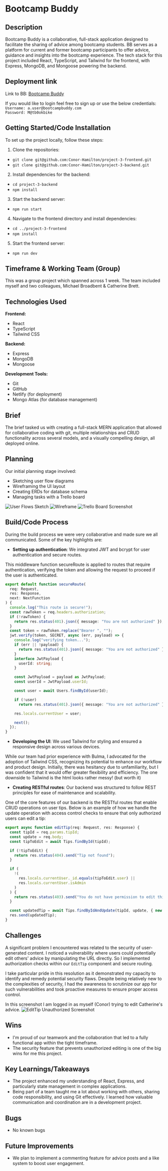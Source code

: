 # Bootcamp Buddy

## Description

Bootcamp Buddy is a collaborative, full-stack application designed to facilitate the sharing of advice among bootcamp students. BB serves as a platform for current and former bootcamp participants to offer advice, guidance and insights into the bootcamp experience. The tech stack for this project included React, TypeScript, and Tailwind for the frontend, with Express, MongoDB, and Mongoose powering the backend.

## Deployment link

Link to BB:
[Bootcamp Buddy](https://bootcamp-buddy.netlify.app/)

If you would like to login feel free to sign up or use the below credentials:  
`Username: a.user@bootcampbuddy.com  `  
`Password: M@tb0okbike`

## Getting Started/Code Installation

To set up the project locally, follow these steps:

1. Clone the repositories:

- `git clone git@github.com:Conor-Hamilton/project-3-frontend.git`
- `git clone git@github.com:Conor-Hamilton/project-3-backend.git`

2. Install dependencies for the backend:
- `cd project-3-backend`
- `npm install`

3. Start the backend server:
- `npm run start`

4. Navigate to the frontend directory and install dependencies:
- `cd ../project-3-frontend`
- `npm install`

5. Start the frontend server:
- `npm run dev`



## Timeframe & Working Team (Group)

This was a group project which spanned across 1 week. The team included myself and two colleagues, Michael Broadbent & Catherine Brett.


## Technologies Used

**Frontend:**
- React
- TypeScript
- Tailwind CSS

**Backend:**
- Express
- MongoDB
- Mongoose

**Development Tools:**
- Git
- GitHub
- Netlify (for deployment)
- Mongo Atlas (for database management)

## Brief

The brief tasked us with creating a full-stack MERN application that allowed for collaborative coding with git, multiple relationships and CRUD functionality across several models, and a visually compelling design, all deployed online.

## Planning

Our initial planning stage involved:
- Sketching user flow diagrams
- Wireframing the UI layout
- Creating ERDs for database schema
- Managing tasks with a Trello board

![User Flows Sketch](/src/assets/Backend-project3.png)
![Wireframe](/wireframe/frontend-wireframe.png)
![Trello Board Screenshot](/src/assets/Trello-Project3.png)

## Build/Code Process

During the build process we were very collaborative and made sure we all communicated. Some of the key highlights are:

- **Setting up authentication**: We integrated JWT and bcrypt for user authentication and secure routes.

This middleware function secureRoute is applied to routes that require authentication, verifying the token and allowing the request to proceed if the user is authenticated.  

```typescript
export default function secureRoute(
  req: Request,
  res: Response,
  next: NextFunction
) {
  console.log("This route is secure!");
  const rawToken = req.headers.authorization;
  if (!rawToken) {
    return res.status(401).json({ message: "You are not authorized" });
  }
  const token = rawToken.replace("Bearer ", "");
  jwt.verify(token, SECRET, async (err, payload) => {
    console.log("verifying token...");
    if (err || !payload) {
      return res.status(401).json({ message: "You are not authorized" });
    }
    interface JwtPayload {
      userId: string;
    }

    const JwtPayload = payload as JwtPayload;
    const userId = JwtPayload.userId;

    const user = await Users.findById(userId);

    if (!user)
      return res.status(401).json({ message: "You are not authorized" });

    res.locals.currentUser = user;

    next();
  });
}
```


- **Developing the UI**: We used Tailwind for styling and ensured a responsive design across various devices.

While our team had prior experience with Bulma, I advocated for the adoption of Tailwind CSS, recognizing its potential to enhance our workflow and product design. Initially, there was hesitancy due to unfamiliarity, but I was confident that it would offer greater flexibility and efficiency. The one downside to Tailwind is the html looks rather messy! (but worth it)

- **Creating RESTful routes**: Our backend was structured to follow REST principles for ease of maintenance and scalability.

One of the core features of our backend is the RESTful routes that enable CRUD operations on user tips. Below is an example of how we handle the update operation with access control checks to ensure that only authorized users can edit a tip:

```typescript
export async function editTip(req: Request, res: Response) {
  const tipId = req.params.tipId;
  const update = req.body;
  const tipToEdit = await Tips.findById(tipId);

  if (!tipToEdit) {
    return res.status(404).send("Tip not found");
  }

  if (
    !(
      res.locals.currentUser._id.equals(tipToEdit.user) ||
      res.locals.currentUser.isAdmin
    )
  ) {
    return res.status(403).send("You do not have permission to edit this tip");
  }

  const updatedTip = await Tips.findByIdAndUpdate(tipId, update, { new: true });
  res.send(updatedTip);
}
```


## Challenges

A significant problem I encountered was related to the security of user-generated content. I noticed a vulnerability where users could potentially edit others' advice by manipulating the URL directly. So I implemented authorization checks within our `EditTip` component and secure routing. 

I take particular pride in this resolution as it demonstrated my capacity to identify and remedy potential security flaws. Despite being relatively new to the complexities of security, I had the awareness to scrutinize our app for such vulnerabilities and took proactive measures to ensure proper access control.  

In this screenshot I am logged in as myself (Conor) trying to edit Catherine's advice.
![EditTip Unauthorized Screenshot](/src/assets/EditTip-Unauthorized%20-%20Copy.png)


## Wins

- I'm proud of our teamwork and the collaboration that led to a fully functional app within the tight timeframe.
- The security feature that prevents unauthorized editing is one of the big wins for me this project.

## Key Learnings/Takeaways

- The project enhanced my understanding of React, Express, and particularly state management in complex applications.
- Being part of a team taught me a lot about working with others, sharing code responsibility, and using Git effectively. I learned how valuable communication and coordination are in a development project.

## Bugs

- No known bugs

## Future Improvements

- We plan to implement a commenting feature for advice posts and a like system to boost user engagement.


